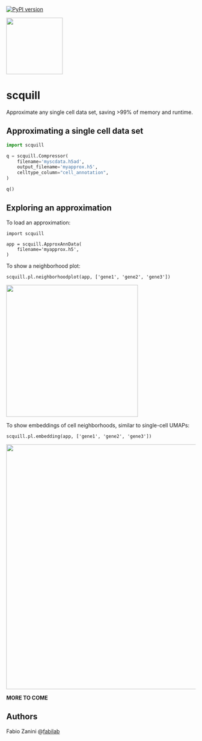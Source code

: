 [![PyPI version](https://badge.fury.io/py/scquill.svg)](https://badge.fury.io/py/scquill)

<img src="https://raw.githubusercontent.com/fabilab/scquill/main/logo.png" width="150" height="150">

# scquill
Approximate any single cell data set, saving >99% of memory and runtime.


## Approximating a single cell data set
```python
import scquill

q = scquill.Compressor(
    filename='myscdata.h5ad',
    output_filename='myapprox.h5',
    celltype_column="cell_annotation",
)

q()
```

## Exploring an approximation
To load an approximation:
```
import scquill

app = scquill.ApproxAnnData(
    filename='myapprox.h5',
)
```

To show a neighborhood plot:
```
scquill.pl.neighborhoodplot(app, ['gene1', 'gene2', 'gene3'])
```
<img src="https://raw.githubusercontent.com/fabilab/scquill/main/neighborhoodplot.png" width="350">

To show embeddings of cell neighborhoods, similar to single-cell UMAPs:

```
scquill.pl.embedding(app, ['gene1', 'gene2', 'gene3'])
```
<img src="https://raw.githubusercontent.com/fabilab/scquill/main/embeddings.png" width="650">

**MORE TO COME**

## Authors
Fabio Zanini @[fabilab](https://fabilab.org)

